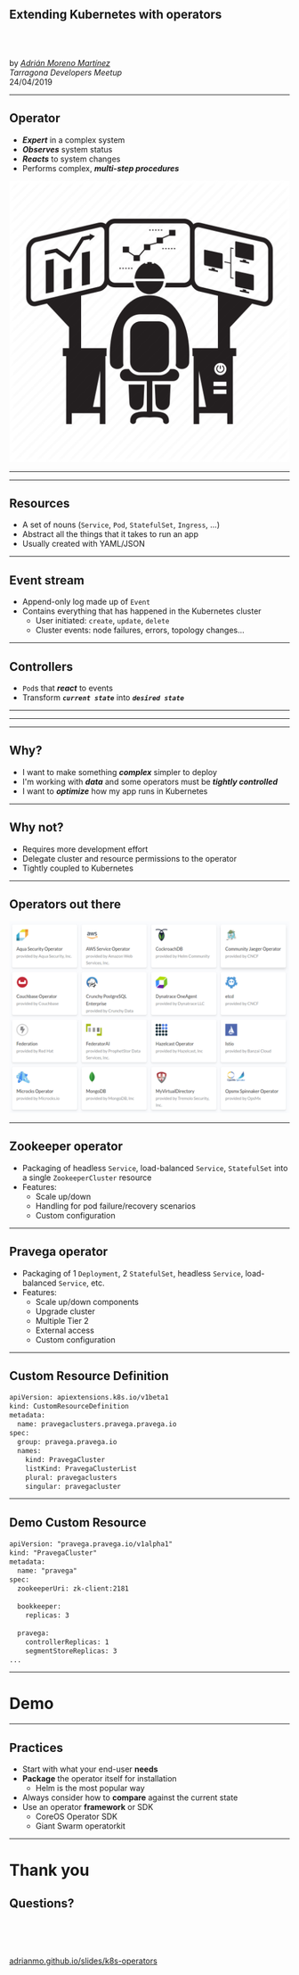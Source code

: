 ## Extending Kubernetes with operators

<br><br>

by [*Adrián Moreno Martínez*](https://github.com/adrianmo)</font>
<br>
*Tarragona Developers Meetup*
<br>
24/04/2019

---

## Operator

- ***Expert*** in a complex system
- ***Observes*** system status
- ***Reacts*** to system changes
- Performs complex, ***multi-step procedures***

![](img/operator-icon.png) <!-- .element class="operator stretch" -->

---

<!-- .slide: data-background-image="img/kubernetes.png" data-background-size="100%" -->

---

<!-- .element: class="white-text" -->

<!-- .slide: data-background-color="#00950b" -->

## Resources

- A set of nouns (`Service`, `Pod`, `StatefulSet`, `Ingress`, ...)
- Abstract all the things that it takes to run an app
- Usually created with YAML/JSON

---

<!-- .element: class="white-text" -->

<!-- .slide: data-background-color="#0067a6" -->

## Event stream

- Append-only log made up of `Event`
- Contains everything that has happened in the Kubernetes cluster
  - User initiated: `create`, `update`, `delete`
  - Cluster events: node failures, errors, topology changes...

---

<!-- .element: class="white-text" -->

<!-- .slide: data-background-color="#d17100" -->

## Controllers

- `Pod`s that ***react*** to events
- Transform ***`current state`*** into ***`desired state`***

---

<!-- .slide: data-background-image="img/controllers.png" data-background-size="100%" -->

---

<!-- .slide: data-background-image="img/operators.png" data-background-size="100%" -->

---

## Why?

- I want to make something ***complex*** simpler to deploy
- I'm working with ***data*** and some operators must be ***tightly controlled***
- I want to ***optimize*** how my app runs in Kubernetes

---

## Why not?

- Requires more development effort
- Delegate cluster and resource permissions to the operator
- Tightly coupled to Kubernetes

---

<!-- .slide: data-background-color="#fafbfd" -->

## Operators out there

![](img/operators-list.png)

---

## Zookeeper operator

- Packaging of headless `Service`, load-balanced `Service`, `StatefulSet` into a single `ZookeeperCluster` resource
- Features:
  - Scale up/down
  - Handling for pod failure/recovery scenarios
  - Custom configuration

---

## Pravega operator

- Packaging of 1 `Deployment`, 2 `StatefulSet`, headless `Service`, load-balanced `Service`, etc.
- Features:
  - Scale up/down components
  - Upgrade cluster
  - Multiple Tier 2
  - External access
  - Custom configuration

---

## Custom Resource Definition

```
apiVersion: apiextensions.k8s.io/v1beta1
kind: CustomResourceDefinition
metadata:
  name: pravegaclusters.pravega.pravega.io
spec:
  group: pravega.pravega.io
  names:
    kind: PravegaCluster
    listKind: PravegaClusterList
    plural: pravegaclusters
    singular: pravegacluster
```

---

## Demo Custom Resource

```
apiVersion: "pravega.pravega.io/v1alpha1"
kind: "PravegaCluster"
metadata:
  name: "pravega"
spec:
  zookeeperUri: zk-client:2181

  bookkeeper:
    replicas: 3

  pravega:
    controllerReplicas: 1
    segmentStoreReplicas: 3
...
```

---

# Demo

---

## Practices

- Start with what your end-user **needs**
- **Package** the operator itself for installation
  - Helm is the most popular way
- Always consider how to **compare** against the current state
- Use an operator **framework** or SDK
  - CoreOS Operator SDK
  - Giant Swarm operatorkit

---

# Thank you

## Questions?

<br><br><br>

[adrianmo.github.io/slides/k8s-operators](http://adrianmo.github.io/slides/k8s-operators)
